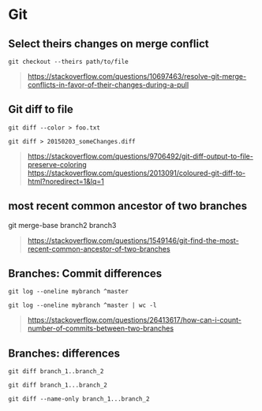 # Git



## Select theirs changes on merge conflict
```
git checkout --theirs path/to/file
```

> https://stackoverflow.com/questions/10697463/resolve-git-merge-conflicts-in-favor-of-their-changes-during-a-pull

## Git diff to file

```
git diff --color > foo.txt
```
```
git diff > 20150203_someChanges.diff
```

> https://stackoverflow.com/questions/9706492/git-diff-output-to-file-preserve-coloring
> https://stackoverflow.com/questions/2013091/coloured-git-diff-to-html?noredirect=1&lq=1


## most recent common ancestor of two branches

git merge-base branch2 branch3

> https://stackoverflow.com/questions/1549146/git-find-the-most-recent-common-ancestor-of-two-branches


## Branches: Commit differences
```
git log --oneline mybranch ^master
```

```
git log --oneline mybranch ^master | wc -l
```

> https://stackoverflow.com/questions/26413617/how-can-i-count-number-of-commits-between-two-branches

## Branches: differences

```
git diff branch_1..branch_2

git diff branch_1...branch_2
```

```
git diff --name-only branch_1...branch_2
```